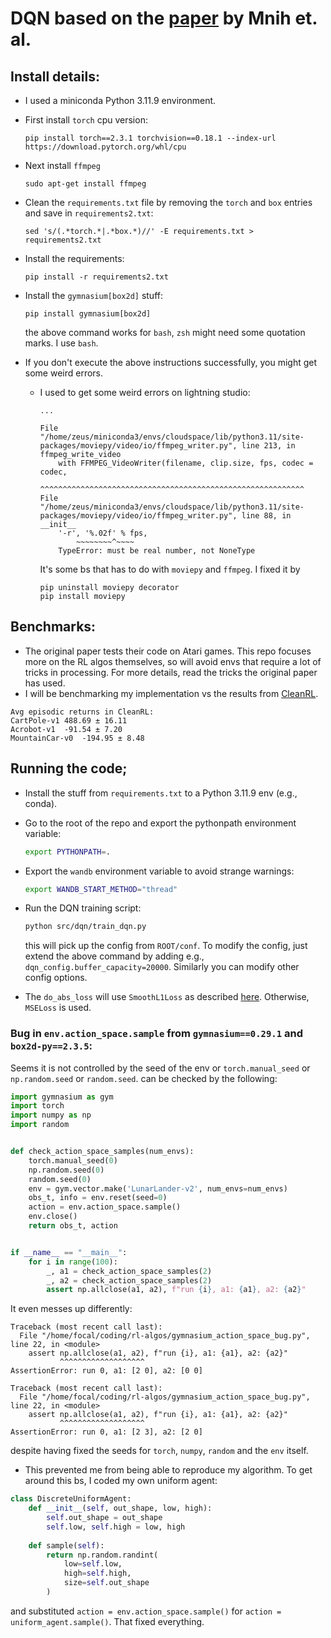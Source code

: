 # DQN based on the <a href="https://www.cs.toronto.edu/~vmnih/docs/dqn.pdf">paper</a> by Mnih et. al.

## Install details:
* I used a miniconda Python 3.11.9 environment.
* First install `torch` cpu version:

    ```
    pip install torch==2.3.1 torchvision==0.18.1 --index-url https://download.pytorch.org/whl/cpu
    ```

* Next install `ffmpeg`

    ```
    sudo apt-get install ffmpeg
    ```

* Clean the `requirements.txt` file by removing the `torch` and `box` entries and save in `requirements2.txt`:

    ```
    sed 's/(.*torch.*|.*box.*)//' -E requirements.txt > requirements2.txt
    ```

* Install the requirements:

    ```
    pip install -r requirements2.txt
    ```

* Install the `gymnasium[box2d]` stuff:

    ```
    pip install gymnasium[box2d]
    ```
    
    the above command works for `bash`, `zsh` might need some quotation marks. I use `bash`.

* If you don't execute the above instructions successfully, you might get some weird errors.
    * I used to get some weird errors on lightning studio:

        ```
        ...
        
        File "/home/zeus/miniconda3/envs/cloudspace/lib/python3.11/site-packages/moviepy/video/io/ffmpeg_writer.py", line 213, in ffmpeg_write_video
            with FFMPEG_VideoWriter(filename, clip.size, fps, codec = codec,
                ^^^^^^^^^^^^^^^^^^^^^^^^^^^^^^^^^^^^^^^^^^^^^^^^^^^^^^^^^^^
        File "/home/zeus/miniconda3/envs/cloudspace/lib/python3.11/site-packages/moviepy/video/io/ffmpeg_writer.py", line 88, in __init__
            '-r', '%.02f' % fps,
                ~~~~~~~~^~~~~
            TypeError: must be real number, not NoneType
        ```

        It's some bs that has to do with `moviepy` and `ffmpeg`. I fixed it by
        
        ```
        pip uninstall moviepy decorator
        pip install moviepy
        ```

## Benchmarks:

* The original paper tests their code on Atari games. This repo focuses more on the RL algos themselves, so will avoid envs that require a lot of tricks in processing. For more details, read the tricks the original paper has used.
* I will be benchmarking my implementation vs the results from <a href="https://docs.cleanrl.dev/rl-algorithms/dqn/#experiment-results_1">CleanRL</a>.

```
Avg episodic returns in CleanRL:
CartPole-v1	488.69 ± 16.11
Acrobot-v1	-91.54 ± 7.20
MountainCar-v0	-194.95 ± 8.48
```

## Running the code;
* Install the stuff from `requirements.txt` to a Python 3.11.9 env (e.g., conda).
* Go to the root of the repo and export the pythonpath environment variable:

    ```bash
    export PYTHONPATH=.
    ```
* Export the `wandb` environment variable to avoid strange warnings:

    ```bash
    export WANDB_START_METHOD="thread"
    ```
* Run the DQN training script:

    ```bash
    python src/dqn/train_dqn.py
    ```

    this will pick up the config from `ROOT/conf`. To modify the config, just extend the above command by adding e.g., `dqn_config.buffer_capacity=20000`. Similarly you can modify other config options.

* The `do_abs_loss` will use `SmoothL1Loss` as described <a href="https://pytorch.org/docs/stable/generated/torch.nn.SmoothL1Loss.html#smoothl1loss">here</a>. Otherwise, `MSELoss` is used.

### Bug in `env.action_space.sample` from `gymnasium==0.29.1` and `box2d-py==2.3.5`:

Seems it is not controlled by the seed of the env or `torch.manual_seed` or `np.random.seed` or `random.seed`. can be checked by the following:

```python
import gymnasium as gym
import torch
import numpy as np
import random


def check_action_space_samples(num_envs):
    torch.manual_seed(0)
    np.random.seed(0)
    random.seed(0)
    env = gym.vector.make('LunarLander-v2', num_envs=num_envs)
    obs_t, info = env.reset(seed=0)
    action = env.action_space.sample()
    env.close()
    return obs_t, action


if __name__ == "__main__":
    for i in range(100):
        _, a1 = check_action_space_samples(2)
        _, a2 = check_action_space_samples(2)
        assert np.allclose(a1, a2), f"run {i}, a1: {a1}, a2: {a2}"
```

It even messes up differently:

```
Traceback (most recent call last):
  File "/home/focal/coding/rl-algos/gymnasium_action_space_bug.py", line 22, in <module>
    assert np.allclose(a1, a2), f"run {i}, a1: {a1}, a2: {a2}"
           ^^^^^^^^^^^^^^^^^^^
AssertionError: run 0, a1: [2 0], a2: [0 0]
```

```
Traceback (most recent call last):
  File "/home/focal/coding/rl-algos/gymnasium_action_space_bug.py", line 22, in <module>
    assert np.allclose(a1, a2), f"run {i}, a1: {a1}, a2: {a2}"
           ^^^^^^^^^^^^^^^^^^^
AssertionError: run 0, a1: [2 3], a2: [2 0]
```

despite having fixed the seeds for `torch`, `numpy`, `random` and the `env` itself.

* This prevented me from being able to reproduce my algorithm. To get around this bs, I coded my own uniform agent:

```python
class DiscreteUniformAgent:
    def __init__(self, out_shape, low, high):
        self.out_shape = out_shape
        self.low, self.high = low, high
    
    def sample(self):
        return np.random.randint(
            low=self.low, 
            high=self.high, 
            size=self.out_shape
        )
```

and substituted `action = env.action_space.sample()` for `action = uniform_agent.sample()`. That fixed everything.